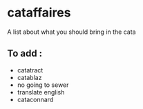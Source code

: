 # cataffaires
A list about what you should bring in the cata


## To add :
- catatract
- catablaz
- no going to sewer
- translate english
- cataconnard
